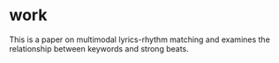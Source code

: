 # work
This is a paper on multimodal lyrics-rhythm matching and examines the relationship between keywords and strong beats.
